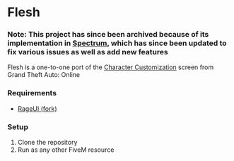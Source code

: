 # Flesh
### Note: This project has since been archived because of its implementation in [Spectrum](https://github.com/lill1e/Spectrum), which has since been updated to fix various issues as well as add new features

Flesh is a one-to-one port of the [Character Customization](https://gta.fandom.com/wiki/Character_Creator) screen from Grand Theft Auto: Online

### Requirements
- [RageUI (fork)](https://github.com/lill1e/RageUI)

### Setup
1. Clone the repository
2. Run as any other FiveM resource
